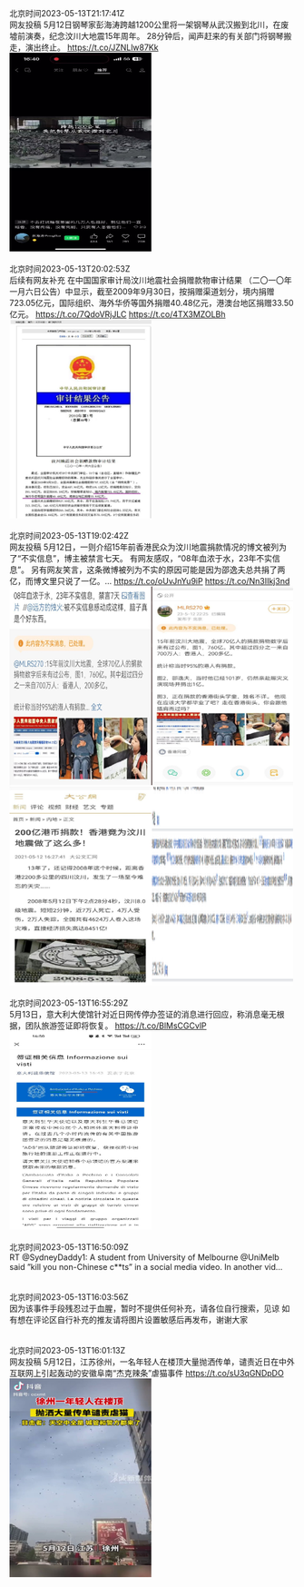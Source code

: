 北京时间2023-05-13T21:17:41Z<br>网友投稿
5月12日钢琴家彭海涛跨越1200公里将一架钢琴从武汉搬到北川，在废墟前演奏，纪念汶川大地震15年周年。
28分钟后，闻声赶来的有关部门将钢琴搬走，演出终止。 https://t.co/JZNLlw87Kk<br><img src='/temp/video/2023/u-Month-5/m-Day-13/whyyoutouzhele/1657374554610626561_0.jpg' width='250' height='350'><br><br>北京时间2023-05-13T20:02:53Z<br>后续有网友补充
在中国国家审计局汶川地震社会捐赠款物审计结果
（二〇一〇年一月六日公告）中显示，截至2009年9月30日，按捐赠渠道划分，境内捐赠723.05亿元，国际组织、海外华侨等国外捐赠40.48亿元，港澳台地区捐赠33.50亿元。 https://t.co/7QdoVRjJLC https://t.co/4TX3MZOLBh<br><img src='/temp/image/2023/u-Month-5/1657355734076497920_0.jpg' width='250' height='350'><br><br>北京时间2023-05-13T19:02:42Z<br>网友投稿
5月12日，一则介绍15年前香港民众为汶川地震捐款情况的博文被列为了“不实信息”，博主被禁言七天。
有网友感叹，“08年血浓于水，23年不实信息”。
另有网友笑言，这条微博被列为不实的原因可能是因为邵逸夫总共捐了两亿，而博文里只说了一亿。… https://t.co/oUvJnYu9iP https://t.co/Nn3IIkj3nd<br><img src='/temp/image/2023/u-Month-5/1657340588952367104_0.jpg' width='250' height='350'><img src='/temp/image/2023/u-Month-5/1657340588952367104_1.jpg' width='250' height='350'><img src='/temp/image/2023/u-Month-5/1657340588952367104_2.jpg' width='250' height='350'><img src='/temp/image/2023/u-Month-5/1657340588952367104_3.jpg' width='250' height='350'><br><br>北京时间2023-05-13T16:55:29Z<br>5月13日，意大利大使馆针对近日网传停办签证的消息进行回应，称消息毫无根据，团队旅游签证即将恢复。 https://t.co/BlMsCGCvlP<br><img src='/temp/image/2023/u-Month-5/1657308572550610948_0.jpg' width='250' height='350'><br><br>北京时间2023-05-13T16:50:09Z<br>RT @SydneyDaddy1: A student from University of Melbourne @UniMelb said ”kill you non-Chinese c**ts” in a social media video. In another vid…<br><br><br>北京时间2023-05-13T16:03:56Z<br>因为该事件手段残忍过于血腥，暂时不提供任何补充，请各位自行搜索，见谅
如有想在评论区自行补充的推友请将图片设置敏感后再发布，谢谢大家<br><br><br>北京时间2023-05-13T16:01:13Z<br>网友投稿
5月12日，江苏徐州，一名年轻人在楼顶大量抛洒传单，谴责近日在中外互联网上引起轰动的安徽阜南“杰克辣条”虐猫事件 https://t.co/sU3qGNDpDO<br><img src='/temp/video/2023/u-Month-5/m-Day-13/whyyoutouzhele/1657294914491744256_0.jpg' width='250' height='350'><br><br>